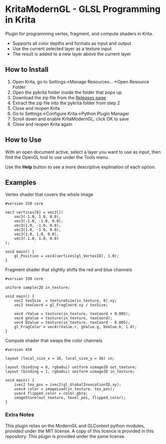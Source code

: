 # KritaModernGL - GLSL Programming in Krita

Plugin for programming vertex, fragment, and compute shaders in Krita.  

* Supports all color depths and formats as input and output  
* Use the current selected layer as a texture input  
* The result is added to a new layer above the current layer  

## How to Install

 1. Open Krita, go to Settings->Manage Resources...->Open Resource Folder
 2. Open the pykrita folder inside the folder that pops up
 3. Download the zip file from the [Releases page](https://github.com/SockHungryClutz/KritaModernGL/releases)
 4. Extract the zip file into the pykrita folder from step 2
 5. Close and reopen Krita
 6. Go to Settings->Configure Krita->Python Plugin Manager
 7. Scroll down and enable KritaModernGL, click OK to save
 8. Close and reopen Krita again

## How to Use

With an open document active, select a layer you want to use as input, then find the OpenGL tool to use under the Tools menu.

Use the **Help** button to see a more descriptive explination of each option.

## Examples

Vertex shader that covers the whole image
```
#version 330 core

vec3 vertices[6] = vec3[](
    vec3(-1.0, 1.0, 0.0),
    vec3(-1.0, -1.0, 0.0),
    vec3(1.0, -1.0, 0.0),
    vec3(1.0, -1.0, 0.0),
    vec3(1.0, 1.0, 0.0),
    vec3(-1.0, 1.0, 0.0)
);

void main() {
    gl_Position = vec4(vertices[gl_VertexID], 1.0);
}
```

Fragment shader that slightly shifts the red and blue channels
```
#version 330 core

uniform sampler2D in_texture;

void main() {
    vec2 texSize  = textureSize(in_texture, 0).xy;
    vec2 texCoord = gl_FragCoord.xy / texSize;

    vec4 rValue = texture(in_texture, texCoord + 0.005);
    vec4 gValue = texture(in_texture, texCoord);
    vec4 bValue = texture(in_texture, texCoord - 0.005);
    gl_FragColor = vec4(rValue.r, gValue.g, bValue.b, 1.0);
}
```

Compute shader that swaps the color channels
```
#version 450

layout (local_size_x = 16, local_size_y = 16) in;

layout (binding = 0, rgba8ui) uniform uimage2D out_texture;
layout (binding = 1, rgba8ui) uniform uimage2D in_texture;

void main() {
    ivec2 tex_pos = ivec2(gl_GlobalInvocationID.xy);
    uvec4 color = imageLoad(in_texture, tex_pos);
    uvec4 flipped_color = color.gbra;
    imageStore(out_texture, texel_pos, flipped_color);
}
```

### Extra Notes

This plugin relies on the ModernGL and GLContext python modules, provided under the MIT license. A copy of this licence is provided in this repository. This plugin is provided under the same license.
